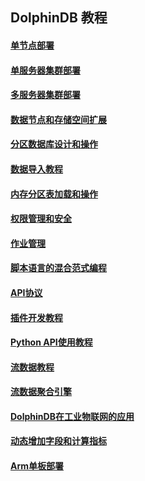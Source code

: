 ## DolphinDB 教程

#### [单节点部署](https://github.com/dolphindb/Tutorials_CN/blob/master/standalone_server.md)
#### [单服务器集群部署](https://github.com/dolphindb/Tutorials_CN/blob/master/single_machine_cluster_deploy.md)
#### [多服务器集群部署](https://github.com/dolphindb/Tutorials_CN/blob/master/multi_machine_cluster_deploy.md)
#### [数据节点和存储空间扩展](https://github.com/dolphindb/Tutorials_CN/blob/master/cluster_scaleout.md)
#### [分区数据库设计和操作](https://github.com/dolphindb/Tutorials_CN/blob/master/database.md)
#### [数据导入教程](https://github.com/dolphindb/Tutorials_CN/blob/master/import_data.md)
#### [内存分区表加载和操作](https://github.com/dolphindb/Tutorials_CN/blob/master/partitioned_in_memory_table.md)
#### [权限管理和安全](https://github.com/dolphindb/Tutorials_CN/blob/master/ACL_and_Security.md)
#### [作业管理](https://github.com/dolphindb/Tutorials_CN/blob/master/job_management_tutorial.md)
#### [脚本语言的混合范式编程](https://github.com/dolphindb/Tutorials_CN/blob/master/hybrid_programming_paradigms.md)
#### [API协议](https://github.com/dolphindb/Tutorials_CN/blob/master/api_protocol.md)
#### [插件开发教程](https://github.com/dolphindb/Tutorials_CN/blob/master/plugin_development_tutorial.md)
#### [Python API使用教程](https://github.com/dolphindb/Tutorials_CN/blob/master/python_api.md)
#### [流数据教程](https://github.com/dolphindb/Tutorials_CN/blob/master/streaming_tutorial.md)
#### [流数据聚合引擎](https://github.com/dolphindb/Tutorials_CN/blob/master/stream_aggregator.md)
#### [DolphinDB在工业物联网的应用](https://github.com/dolphindb/Tutorials_CN/blob/master/iot_demo.md)
#### [动态增加字段和计算指标](https://github.com/dolphindb/Tutorials_CN/blob/master/add_column.md)
#### [Arm单板部署](https://github.com/dolphindb/Tutorials_CN/blob/master/ARM_standalone_deploy.md)
